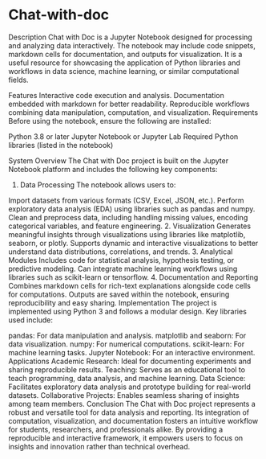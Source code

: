 # Chat-with-doc


Description
Chat with Doc is a Jupyter Notebook designed for processing and analyzing data interactively. The notebook may include code snippets, markdown cells for documentation, and outputs for visualization. It is a useful resource for showcasing the application of Python libraries and workflows in data science, machine learning, or similar computational fields.

Features
Interactive code execution and analysis.
Documentation embedded with markdown for better readability.
Reproducible workflows combining data manipulation, computation, and visualization.
Requirements
Before using the notebook, ensure the following are installed:

Python 3.8 or later
Jupyter Notebook or Jupyter Lab
Required Python libraries (listed in the notebook)



System Overview
The Chat with Doc project is built on the Jupyter Notebook platform and includes the following key components:

1. Data Processing
The notebook allows users to:

Import datasets from various formats (CSV, Excel, JSON, etc.).
Perform exploratory data analysis (EDA) using libraries such as pandas and numpy.
Clean and preprocess data, including handling missing values, encoding categorical variables, and feature engineering.
2. Visualization
Generates meaningful insights through visualizations using libraries like matplotlib, seaborn, or plotly.
Supports dynamic and interactive visualizations to better understand data distributions, correlations, and trends.
3. Analytical Modules
Includes code for statistical analysis, hypothesis testing, or predictive modeling.
Can integrate machine learning workflows using libraries such as scikit-learn or tensorflow.
4. Documentation and Reporting
Combines markdown cells for rich-text explanations alongside code cells for computations.
Outputs are saved within the notebook, ensuring reproducibility and easy sharing.
Implementation
The project is implemented using Python 3 and follows a modular design. Key libraries used include:

pandas: For data manipulation and analysis.
matplotlib and seaborn: For data visualization.
numpy: For numerical computations.
scikit-learn: For machine learning tasks.
Jupyter Notebook: For an interactive environment.
Applications
Academic Research: Ideal for documenting experiments and sharing reproducible results.
Teaching: Serves as an educational tool to teach programming, data analysis, and machine learning.
Data Science: Facilitates exploratory data analysis and prototype building for real-world datasets.
Collaborative Projects: Enables seamless sharing of insights among team members.
Conclusion
The Chat with Doc project represents a robust and versatile tool for data analysis and reporting. Its integration of computation, visualization, and documentation fosters an intuitive workflow for students, researchers, and professionals alike. By providing a reproducible and interactive framework, it empowers users to focus on insights and innovation rather than technical overhead.
